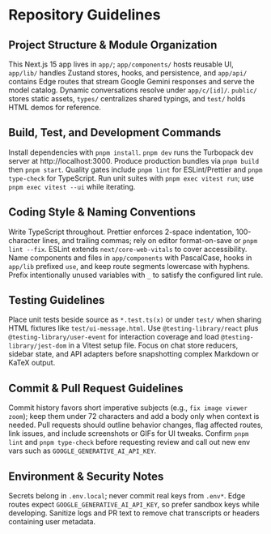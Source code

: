 # Repository Guidelines

## Project Structure & Module Organization
This Next.js 15 app lives in `app/`; `app/components/` hosts reusable UI, `app/lib/` handles Zustand stores, hooks, and persistence, and `app/api/` contains Edge routes that stream Google Gemini responses and serve the model catalog. Dynamic conversations resolve under `app/c/[id]/`. `public/` stores static assets, `types/` centralizes shared typings, and `test/` holds HTML demos for reference.

## Build, Test, and Development Commands
Install dependencies with `pnpm install`. `pnpm dev` runs the Turbopack dev server at http://localhost:3000. Produce production bundles via `pnpm build` then `pnpm start`. Quality gates include `pnpm lint` for ESLint/Prettier and `pnpm type-check` for TypeScript. Run unit suites with `pnpm exec vitest run`; use `pnpm exec vitest --ui` while iterating.

## Coding Style & Naming Conventions
Write TypeScript throughout. Prettier enforces 2-space indentation, 100-character lines, and trailing commas; rely on editor format-on-save or `pnpm lint --fix`. ESLint extends `next/core-web-vitals` to cover accessibility. Name components and files in `app/components` with PascalCase, hooks in `app/lib` prefixed `use`, and keep route segments lowercase with hyphens. Prefix intentionally unused variables with `_` to satisfy the configured lint rule.

## Testing Guidelines
Place unit tests beside source as `*.test.ts(x)` or under `test/` when sharing HTML fixtures like `test/ui-message.html`. Use `@testing-library/react` plus `@testing-library/user-event` for interaction coverage and load `@testing-library/jest-dom` in a Vitest setup file. Focus on chat store reducers, sidebar state, and API adapters before snapshotting complex Markdown or KaTeX output.

## Commit & Pull Request Guidelines
Commit history favors short imperative subjects (e.g., `fix image viewer zoom`); keep them under 72 characters and add a body only when context is needed. Pull requests should outline behavior changes, flag affected routes, link issues, and include screenshots or GIFs for UI tweaks. Confirm `pnpm lint` and `pnpm type-check` before requesting review and call out new env vars such as `GOOGLE_GENERATIVE_AI_API_KEY`.

## Environment & Security Notes
Secrets belong in `.env.local`; never commit real keys from `.env*`. Edge routes expect `GOOGLE_GENERATIVE_AI_API_KEY`, so prefer sandbox keys while developing. Sanitize logs and PR text to remove chat transcripts or headers containing user metadata.
